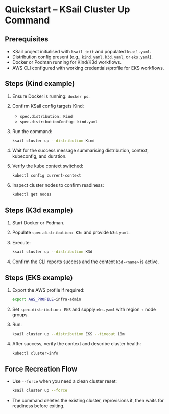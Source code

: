 # Quickstart – KSail Cluster Up Command

## Prerequisites

- KSail project initialised with `ksail init` and populated `ksail.yaml`.
- Distribution config present (e.g., `kind.yaml`, `k3d.yaml`, or `eks.yaml`).
- Docker or Podman running for Kind/K3d workflows.
- AWS CLI configured with working credentials/profile for EKS workflows.

## Steps (Kind example)

1. Ensure Docker is running: `docker ps`.
2. Confirm KSail config targets Kind:
   - `spec.distribution: Kind`
   - `spec.distributionConfig: kind.yaml`
3. Run the command:

   ```bash
   ksail cluster up --distribution Kind
   ```

4. Wait for the success message summarising distribution, context, kubeconfig, and duration.
5. Verify the kube context switched:

   ```bash
   kubectl config current-context
   ```

6. Inspect cluster nodes to confirm readiness:

   ```bash
   kubectl get nodes
   ```

## Steps (K3d example)

1. Start Docker or Podman.
2. Populate `spec.distribution: K3d` and provide `k3d.yaml`.
3. Execute:

   ```bash
   ksail cluster up --distribution K3d
   ```

4. Confirm the CLI reports success and the context `k3d-<name>` is active.

## Steps (EKS example)

1. Export the AWS profile if required:

   ```bash
   export AWS_PROFILE=infra-admin
   ```

2. Set `spec.distribution: EKS` and supply `eks.yaml` with region + node groups.
3. Run:

   ```bash
   ksail cluster up --distribution EKS --timeout 10m
   ```

4. After success, verify the context and describe cluster health:

   ```bash
   kubectl cluster-info
   ```

## Force Recreation Flow

- Use `--force` when you need a clean cluster reset:

   ```bash
   ksail cluster up --force
   ```

- The command deletes the existing cluster, reprovisions it, then waits for readiness before exiting.
